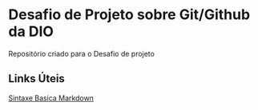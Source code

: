 # Desafio de Projeto sobre Git/Github da DIO
Repositório criado para o Desafio de projeto

## Links Úteis
[Sintaxe Basica Markdown](https://www.markdownguide.org/basic-syntax)

